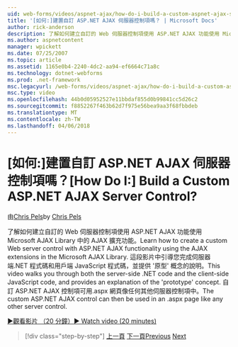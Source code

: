 ```yaml
---
uid: web-forms/videos/aspnet-ajax/how-do-i-build-a-custom-aspnet-ajax-server-control
title: '[如何:]建置自訂 ASP.NET AJAX 伺服器控制項嗎？ | Microsoft Docs'
author: rick-anderson
description: 了解如何建立自訂的 Web 伺服器控制項使用 ASP.NET AJAX 功能使用 Microsoft AJAX Library 中的 AJAX 擴充功能。 這段影片會逐步引導您...
ms.author: aspnetcontent
manager: wpickett
ms.date: 07/25/2007
ms.topic: article
ms.assetid: 1165e0b4-2240-4dc2-aa94-ef6664c71a8c
ms.technology: dotnet-webforms
ms.prod: .net-framework
msc.legacyurl: /web-forms/videos/aspnet-ajax/how-do-i-build-a-custom-aspnet-ajax-server-control
msc.type: video
ms.openlocfilehash: 44b0d05952527e11bbdaf855d0b99841cc5d26c2
ms.sourcegitcommit: f8852267f463b62d7f975e56bea9aa3f68fbbdeb
ms.translationtype: MT
ms.contentlocale: zh-TW
ms.lasthandoff: 04/06/2018
---
```

<a name="how-do-i-build-a-custom-aspnet-ajax-server-control"></a><span data-ttu-id="5f450-105">[如何:]建置自訂 ASP.NET AJAX 伺服器控制項嗎？</span><span class="sxs-lookup"><span data-stu-id="5f450-105">[How Do I:] Build a Custom ASP.NET AJAX Server Control?</span></span>
====================
<span data-ttu-id="5f450-106">由[Chris Pels](https://twitter.com/chrispels)</span><span class="sxs-lookup"><span data-stu-id="5f450-106">by [Chris Pels](https://twitter.com/chrispels)</span></span>

<span data-ttu-id="5f450-107">了解如何建立自訂的 Web 伺服器控制項使用 ASP.NET AJAX 功能使用 Microsoft AJAX Library 中的 AJAX 擴充功能。</span><span class="sxs-lookup"><span data-stu-id="5f450-107">Learn how to create a custom Web server control with ASP.NET AJAX functionality using the AJAX extensions in the Microsoft AJAX Library.</span></span> <span data-ttu-id="5f450-108">這段影片中引導您完成伺服器端.NET 程式碼和用戶端 JavaScript 程式碼，並提供 '原型' 概念的說明。</span><span class="sxs-lookup"><span data-stu-id="5f450-108">This video walks you through both the server-side .NET code and the client-side JavaScript code, and provides an explanation of the 'prototype' concept.</span></span> <span data-ttu-id="5f450-109">自訂 ASP.NET AJAX 控制項可用.aspx 網頁像任何其他伺服器控制項中。</span><span class="sxs-lookup"><span data-stu-id="5f450-109">The custom ASP.NET AJAX control can then be used in an .aspx page like any other server control.</span></span>

[<span data-ttu-id="5f450-110">&#9654;觀看影片 （20 分鐘）</span><span class="sxs-lookup"><span data-stu-id="5f450-110">&#9654; Watch video (20 minutes)</span></span>](https://channel9.msdn.com/Blogs/ASP-NET-Site-Videos/how-do-i-build-a-custom-aspnet-ajax-server-control)

> [!div class="step-by-step"]
> <span data-ttu-id="5f450-111">[上一頁](how-do-i-debug-aspnet-ajax-applications-using-visual-studio-2005.md)
> [下一頁](how-do-i-use-javascript-to-refresh-an-aspnet-ajax-updatepanel.md)</span><span class="sxs-lookup"><span data-stu-id="5f450-111">[Previous](how-do-i-debug-aspnet-ajax-applications-using-visual-studio-2005.md)
[Next](how-do-i-use-javascript-to-refresh-an-aspnet-ajax-updatepanel.md)</span></span>
